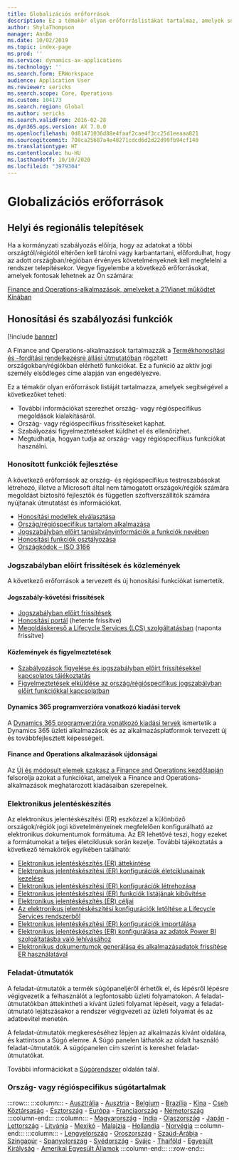 ```yaml
---
title: Globalizációs erőforrások
description: Ez a témakör olyan erőforráslistákat tartalmaz, amelyek segítségével többet tudhat meg az ország- és régióspecifikus funkciókról és ajánlatokról.
author: ShylaThompson
manager: AnnBe
ms.date: 10/02/2019
ms.topic: index-page
ms.prod: ''
ms.service: dynamics-ax-applications
ms.technology: ''
ms.search.form: ERWorkspace
audience: Application User
ms.reviewer: sericks
ms.search.scope: Core, Operations
ms.custom: 104173
ms.search.region: Global
ms.author: sericks
ms.search.validFrom: 2016-02-28
ms.dyn365.ops.version: AX 7.0.0
ms.openlocfilehash: 0d81471036d88e4faaf2cae4f3cc25d1eeaaa821
ms.sourcegitcommit: 708ca25687a4e48271cdcd6d2d22d99fb94cf140
ms.translationtype: HT
ms.contentlocale: hu-HU
ms.lasthandoff: 10/10/2020
ms.locfileid: "3979304"
---
```

# <a name="globalization-resources"></a>Globalizációs erőforrások

## <a name="local-and-regional-deployments"></a>Helyi és regionális telepítések
Ha a kormányzati szabályozás előírja, hogy az adatokat a többi országtól/régiótól eltérően kell tárolni vagy karbantartani, előfordulhat, hogy az adott országban/régióban érvényes követelményeknek kell megfelelni a rendszer telepítésekor. Vegye figyelembe a következő erőforrásokat, amelyek fontosak lehetnek az Ön számára:

[Finance and Operations-alkalmazások, amelyeket a 21Vianet működtet Kínában](https://docs.microsoft.com/dynamics365/unified-operations/dev-itpro/deployment/china-local-deployment)

## <a name="localization-and-regulatory-features"></a>Honosítási és szabályozási funkciók

[!include [banner](../includes/banner.md)]

A Finance and Operations-alkalmazások tartalmazzák a [Termékhonosítási és -fordítási rendelkezésre állási útmutatóban](https://aka.ms/dynamics_365_international_availability_deck) rögzített országokban/régiókban elérhető funkciókat. Ez a funkció az aktív jogi személy elsődleges címe alapján van engedélyezve. 

Ez a témakör olyan erőforrások listáját tartalmazza, amelyek segítségével a következőket teheti: 
- További információkat szerezhet ország- vagy régióspecifikus megoldások kialakításáról.
- Ország- vagy régióspecifikus frissítéseket kaphat.
- Szabályozási figyelmeztetéseket küldhet el és ellenőrizhet.
- Megtudhatja, hogyan tudja az ország- vagy régióspecifikus funkciókat használni.

### <a name="developing-localized-solutions"></a>Honosított funkciók fejlesztése
A következő erőforrások az ország- és régióspecifikus testreszabásokat létrehozó, illetve a Microsoft által nem támogatott országok/régiók számára megoldást biztosító fejlesztők és független szoftverszállítók számára nyújtanak útmutatást és információkat.
-   [Honosítási modellek elválasztása](separate-localization-models.md)
-   [Ország/régióspecifikus tartalom alkalmazása](apply-country-context.md)
-   [Jogszabályban előírt tanúsítványinformációk a funkciók nevében](regulatory-certifications.md)
-   [Honosítási funkciók osztályozása](classify-localization-features.md)
-   [Országkódok – ISO 3166](https://www.iso.org/iso-3166-country-codes.html)

### <a name="regulatory-updates-and-communication"></a>Jogszabályban előírt frissítések és közlemények
A következő erőforrások a tervezett és új honosítási funkciókat ismertetik. 

#### <a name="regulatory-updates"></a>Jogszabály-követési frissítések
-   [Jogszabályban előírt frissítések](../../../finance/localizations/regulatory-updates.md)
-   [Honosítási portál](https://mbs.microsoft.com/customersource/northamerica/ax/support/support-news/GFMLocalizationPortalMC) (hetente frissítve)
-   [Megoldáskereső a Lifecycle Services (LCS) szolgáltatásban](../lifecycle-services/issue-search-lcs.md) (naponta frissítve)

#### <a name="communication-and-alerts"></a>Közlemények és figyelmeztetések
-   [Szabályozások figyelése és jogszabályban előírt frissítésekkel kapcsolatos tájékoztatás](regulatory-watch-communication.md)
-   [Figyelmeztetések elküldése az ország/régióspecifikus jogszabályban előírt funkciókkal kapcsolatban](submit-localization-alerts.md)

#### <a name="dynamics-365-release-plans"></a>Dynamics 365 programverzióra vonatkozó kiadási tervek
A [Dynamics 365 programverzióra vonatkozó kiadási tervek](https://docs.microsoft.com/business-applications-release-notes/) ismertetik a Dynamics 365 üzleti alkalmazások és az alkalmazásplatformok tervezett új és továbbfejlesztett képességeit. 

#### <a name="finance-and-operations-apps-whats-new"></a>Finance and Operations alkalmazások újdonságai
Az [Új és módosult elemek szakasz a Finance and Operations kezdőlapján](../../fin-ops/get-started/whats-new-changed.md) felsorolja azokat a funkciókat, amelyek a Finance and Operations-alkalmazások meghatározott kiadásaiban szerepelnek.

### <a name="electronic-reporting"></a>Elektronikus jelentéskészítés
Az elektronikus jelentéskészítési (ER) eszközzel a különböző országok/régiók jogi követelményeinek megfelelően konfigurálható az elektronikus dokumentumok formátuma. Az ER lehetővé teszi, hogy ezeket a formátumokat a teljes életciklusuk során kezelje. További tájékoztatás a következő témakörök egyikében található:
-   [Elektronikus jelentéskészítés (ER) áttekintése](../analytics/general-electronic-reporting.md)
-   [Elektronikus jelentéskészítési (ER) konfigurációk életciklusainak kezelése](../analytics/general-electronic-reporting-manage-configuration-lifecycle.md)
-   [Elektronikus jelentéskészítési (ER) konfigurációk létrehozása](../analytics/electronic-reporting-configuration.md)
-   [Elektronikus jelentéskészítési (ER) funkciók listájának kibővítése](../analytics/general-electronic-reporting-formulas-list-extension.md)
-   [Elektronikus jelentéskészítés (ER) céljai](../analytics/electronic-reporting-destinations.md)
-   [Az elektronikus jelentéskészítési konfigurációk letöltése a Lifecycle Services rendszerből](../analytics/download-electronic-reporting-configuration-lcs.md)
-   [Elektronikus jelentéskészítési (ER) konfigurációk importálása](../analytics/electronic-reporting-import-ger-configurations.md)
-   [Elektronikus jelentéskészítés (ER) konfigurálása az adatok Power BI szolgáltatásba való lehívásához](../analytics/general-electronic-reporting-report-configuration-get-data-powerbi.md)
-   [Elektronikus dokumentumok generálása és alkalmazásadatok frissítése ER használatával](../analytics/generate-electronic-documents-update-application-data.md)

### <a name="task-guides"></a>Feladat-útmutatók
A feladat-útmutatók a termék súgópaneljéről érhetők el, és lépésről lépésre végigvezetik a felhasználót a legfontosabb üzleti folyamatokon. A feladat-útmutatókban áttekintheti a kívánt üzleti folyamat lépéseit, vagy a feladat-útmutató lejátszásakor a rendszer végigvezeti az üzleti folyamat és az adatbevitel menetén.

A feladat-útmutatók megkereséséhez lépjen az alkalmazás kívánt oldalára, és kattintson a Súgó elemre. A Súgó panelen láthatók az oldalt használó feladat-útmutatók. A súgópanelen cím szerint is kereshet feladat-útmutatókat.

További információkat a [Súgórendszer](../../fin-ops/get-started/help-overview.md#task-guides) oldalán talál.


### <a name="countryregion-specific-help-content"></a>Ország- vagy régióspecifikus súgótartalmak
:::row:::
    :::column:::
        - [Ausztrália](../../../finance/localizations/australia.md)
        - [Ausztria](../../../finance/localizations/austria.md)
        - [Belgium](../../../finance/localizations/belgium.md)
        - [Brazília](../../../finance/localizations/brazil.md)
        - [Kína](../../../finance/localizations/china.md)
        - [Cseh Köztársaság](../../../finance/localizations/czech-republic.md)
        - [Észtország](../../../finance/localizations/estonia.md)
        - [Európa](../../../finance/localizations/europe.md)
        - [Franciaország](../../../finance/localizations/france.md)
        - [Németország](../../../finance/localizations/germany.md)
    :::column-end:::
    :::column:::
        - [Magyarország](../../../finance/localizations/hungary.md)
        - [India](../../../finance/localizations/india.md)
        - [Olaszország](../../../finance/localizations/italy.md)
        - [Japán](../../../finance/localizations/japan.md)
        - [Lettország](../../../finance/localizations/latvia.md)
        - [Litvánia](../../../finance/localizations/lithuania.md)
        - [Mexikó](../../../finance/localizations/mexico.md)
        - [Malajzia](../../../finance/localizations/malaysia.md)
        - [Hollandia](../../../finance/localizations/netherlands.md)
        - [Norvégia](../../../finance/localizations/norway.md)
    :::column-end:::
    :::column:::
        - [Lengyelország](../../../finance/localizations/poland.md)
        - [Oroszország](../../../finance/localizations/russia.md)
        - [Szaúd-Arábia](../../../finance/localizations/saudi-arabia.md)
        - [Szingapúr](../../../finance/localizations/singapore.md)
        - [Spanyolország](../../../finance/localizations/spain.md)
        - [Svédország](../../../finance/localizations/sweden.md)
        - [Svájc](../../../finance/localizations/switzerland.md)
        - [Thaiföld](../../../finance/localizations/thailand.md)
        - [Egyesült Királyság](../../../finance/localizations/united-kingdom.md)
        - [Amerikai Egyesült Államok](../../../finance/localizations/united-states.md)
    :::column-end:::
:::row-end:::






